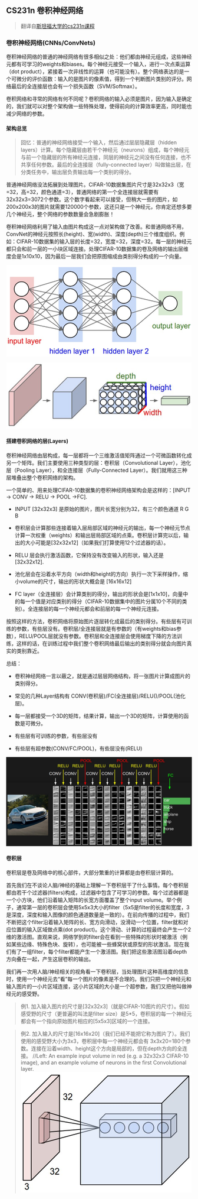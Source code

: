 ## CS231n 卷积神经网络

> 翻译自[斯坦福大学的cs231n课程](http://cs231n.github.io/convolutional-networks/)

### 卷积神经网络(CNNs/ConvNets)

卷积神经网络的普通的神经网络有很多相似之处：他们都由神经元组成，这些神经元都有可学习的weights和biases。每个神经元接受一个输入，进行一次点乘运算（dot product），紧接着一次非线性的运算（也可能没有）。整个网络表达的是一个可微分的评价函数：输入的是图片的像素值，得到一个判断图片类别的评分。网络最后的全连接层也会有一个损失函数（SVM/Softmax）。

卷积网络和寻常的网络有何不同呢？卷积网络的输入必须是图片，因为输入是确定的，我们就可以对整个架构做一些特殊处理，使得前向的计算效率更高，同时能也减少网络的参数。

#### 架构总览

> 回忆：普通的神经网络接受一个输入，然后通过层层隐藏层（hidden layers）计算。每个隐藏层由若干个神经元（neurons）组成，每个神经元与前一个隐藏层的所有神经元连接，同层的神经元之间没有任何连接，也不共享任何参数。最后的全连接层（fully-connected layer）叫做输出层，在分类任务中，输出层负责输出每一个类别的得分。

普通神经网络没法拓展到处理图片。CIFAR-10数据集图片尺寸是32x32x3（宽=32，高=32，颜色通道=3），普通网络的第一个全连接层就需要有32x32x3=3072个参数。这个数字看起来可以接受，但稍大一些的图片，如200x200x3的图片就需要120000个参数，这还只是一个神经元，你肯定还想多要几个神经元，整个网络的参数数量会急剧膨胀！

卷积神经网络利用了输入由图片构成这一点对架构做了改善。和普通网络不用，ConvNet的神经元按照长(height)、宽(width)、深度(depth)三个维度组织。例如：CIFAR-10数据集的输入层的长度=32，宽度=32，深度=32。每一层的神经元都只会和前一层的一小块区域连接。处理CIFAR-10数据集的卷及网络的输出层维度会是1x10x10，因为最后一层我们会把原图缩成由类别得分构成的一个向量。

![普通3层神经网络](imgs/neural_net2.jpg)

![卷积神经网络，神经元由三个维度构成，每一层都接受一个三维的输入，返回一个三维的输出，图中：红色的输入层表示原始图片](imgs/cnn.jpg)

#### 搭建卷积网络的层(Layers)

卷积神经网络由层构成，每一层都将一个三维激活值矩阵通过一个可微函数转化成另一个矩阵。我们主要使用三种类型的层：卷积层（Convolutional Layer），池化层（Pooling Layer），和全连接层（Fully-Connected Layer）。我们就用这三种层堆叠出整个卷积网络的架构。

一个简单的、用来处理CIFAR-10数据集的卷积神经网络架构会是这样的：[INPUT -> CONV -> RELU -> POOL ->FC].

* INPUT [32x32x3] 是原始的图片，图片长宽分别为32，有三个颜色通道 R G B

* 卷积层会计算那些连接着输入层局部区域的神经元的输出，每一个神经元节点计算一次权重（weights）和输出层局部区域的点乘。卷积层计算完以后，输出的大小可能是[32x32x12]（如果我们打算使用12个过滤器的话）。

* RELU 层会执行激活函数，它保持没有改变输入的形状，输入还是[32x32x12].

* 池化层会在沿着水平方向（width和height的方向）执行一次下采样操作，缩小volume的尺寸，输出的形状大概会是 [16x16x12]

* FC layer（全连接层）会计算类别的得分，输出的形状会是[1x1x10]，向量中的每一个值是对应类别的得分（CIFAR-10数据集中的图片分属10个不同的类别）。全连接层的每一个神经元都会和前层的每一个神经元连接。

按照这样的方法，卷积网络将原始图片逐层转化成最后的类别得分。有些层有可训练的参数，有些层没有。卷积层/全连接层就是有参数的（有weights和bias参数），RELU/POOL层就没有参数。卷积层和全连接层会使用梯度下降的方法训练，这样的话，在训练过程中我们整个卷积网络最后输出的类别得分就会向图片真实的类别靠近。

总结：

* 卷积神经网络一言以蔽之，就是通过层层网络结构，将一张图片计算成图片的类别得分。

* 常见的几种Layer结构有 CONV(卷积层)/FC(全连接层)/RELU()/POOL(池化层)。

* 每一层都接受一个3D的矩阵，结果计算，输出一个3D的矩阵，计算使用的函数是可微分。

* 有些层有可训练的参数，有些层没有

* 有些层有超参数(CONV/FC/POOL)，有些层没有(RELU)

![卷积神经网络图示](imgs/convnet.jpg)

#### 卷积层

卷积层是卷及网络中的核心部件，大部分繁重的计算都是由卷积层计算的。

首先我们在不谈论人脑/神经的基础上理解一下卷积层干了什么事情。每个卷积层都由若干个过滤器(filters)构成，过滤器中包含了可学习的参数。每个过滤器都是一个小方块，他们沿着输入矩阵的长宽方面覆盖了整个input volume。举个例子，通常第一层的卷积层会使用5x5x3大小的filter（5x5是filter的长度和宽度，3是深度，深度和输入图像的颜色通道数量是一致的）。在前向传播的过程中，我们不断把这个filter沿着输入矩阵的长、宽方向滑动，没滑动一个位置，filter就和对应位置的输入区域做点乘(dot product)。这个滑动、计算的过程最终会产生一个2维的激活图。直观来说，网络学到的filter会在看到一些特殊的形状时被激活（例如某些边缘、特殊色块、旋转），也可能被一些蜂窝状或原型的形状激活。现在我们有了一组filter，每个filter都能产生一个激活图。我们把这些激活图沿着depth方向叠在一起，产生这层卷积的输出。

我们再一次用人脑/神经相关的视角看一下卷积层，当处理图片这种高维度的信息时，使用一个神经元去“看”每一个图片的像素是不合理的。我们只把一个神经元和输入图片的一小片区域连接，这小片区域的大小是一个超参数，我们又把他叫做神经元的感受野。

> 例1. 加入输入图片的尺寸是[32x32x3]（就是CIFAR-10图片的尺寸）。假如感受野的尺寸（更普遍的叫法是filter size）是5*5，卷积层的每一个神经元都会有一个指向原始图片相应的[5x5x3]区域的一个连接。

> 例2. 加入输入的尺寸是[16x16x20]（我们已经不能把它称为图片了）。我们使用的感受野大小为3x3，卷积层中每一个神经元都会有 3x3x20=180个参数。连接在沿着width、height这个方向是局部的，但在depth方向的全连接。
//Left: An example input volume in red (e.g. a 32x32x3 CIFAR-10 image), and an example volume of neurons in the first Convolutional layer.
![红色是输入图片，32x32x3，蓝色是第一个卷积层上的一组神经元](imgs/depthcol.jpg)

